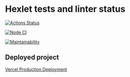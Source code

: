 # Hexlet tests and linter status

[![Actions Status](https://github.com/ShirokoMax/frontend-project-lvl3/workflows/hexlet-check/badge.svg)](https://github.com/ShirokoMax/frontend-project-lvl3/actions)

[![Node CI](https://github.com/ShirokoMax/frontend-project-lvl3/actions/workflows/CI.yml/badge.svg)](https://github.com/ShirokoMax/frontend-project-lvl3/actions/workflows/CI.yml)

[![Maintainability](https://api.codeclimate.com/v1/badges/5fd53283b17908760638/maintainability)](https://codeclimate.com/github/ShirokoMax/frontend-project-lvl3/maintainability)

## Deployed project

[Vercel Production Deployment](https://frontend-project-lvl3-shirokomax.vercel.app/)
